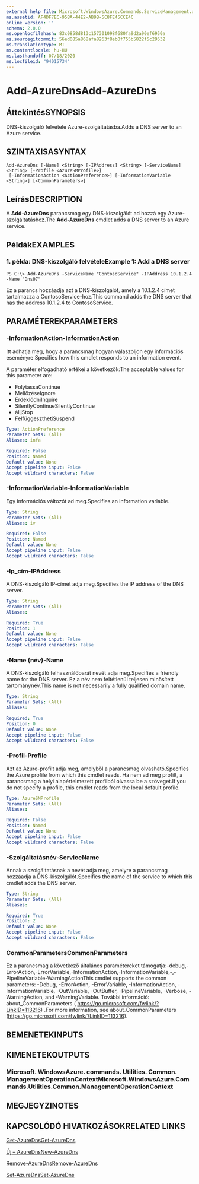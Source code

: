 ```yaml
---
external help file: Microsoft.WindowsAzure.Commands.ServiceManagement.dll-Help.xml
ms.assetid: AF4DF7EC-95BA-44E2-AB9B-5C8FE45CCE4C
online version: ''
schema: 2.0.0
ms.openlocfilehash: 83c0858d813c157301098f680fa9d2a90ef6950a
ms.sourcegitcommit: 56ed085a868afa8263f8eb0f755b5822f5c29532
ms.translationtype: MT
ms.contentlocale: hu-HU
ms.lasthandoff: 07/18/2020
ms.locfileid: "94015734"
---
```

# <span data-ttu-id="95f78-101">Add-AzureDns</span><span class="sxs-lookup"><span data-stu-id="95f78-101">Add-AzureDns</span></span>

## <span data-ttu-id="95f78-102">Áttekintés</span><span class="sxs-lookup"><span data-stu-id="95f78-102">SYNOPSIS</span></span>
<span data-ttu-id="95f78-103">DNS-kiszolgáló felvétele Azure-szolgáltatásba.</span><span class="sxs-lookup"><span data-stu-id="95f78-103">Adds a DNS server to an Azure service.</span></span>

## <span data-ttu-id="95f78-104">SZINTAXISA</span><span class="sxs-lookup"><span data-stu-id="95f78-104">SYNTAX</span></span>

```
Add-AzureDns [-Name] <String> [-IPAddress] <String> [-ServiceName] <String> [-Profile <AzureSMProfile>]
 [-InformationAction <ActionPreference>] [-InformationVariable <String>] [<CommonParameters>]
```

## <span data-ttu-id="95f78-105">Leírás</span><span class="sxs-lookup"><span data-stu-id="95f78-105">DESCRIPTION</span></span>
<span data-ttu-id="95f78-106">A **Add-AzureDns** parancsmag egy DNS-kiszolgálót ad hozzá egy Azure-szolgáltatáshoz.</span><span class="sxs-lookup"><span data-stu-id="95f78-106">The **Add-AzureDns** cmdlet adds a DNS server to an Azure service.</span></span>

## <span data-ttu-id="95f78-107">Példák</span><span class="sxs-lookup"><span data-stu-id="95f78-107">EXAMPLES</span></span>

### <span data-ttu-id="95f78-108">1. példa: DNS-kiszolgáló felvétele</span><span class="sxs-lookup"><span data-stu-id="95f78-108">Example 1: Add a DNS server</span></span>
```
PS C:\> Add-AzureDns -ServiceName "ContosoService" -IPAddress 10.1.2.4 -Name "Dns07"
```

<span data-ttu-id="95f78-109">Ez a parancs hozzáadja azt a DNS-kiszolgálót, amely a 10.1.2.4 címet tartalmazza a ContosoService-hoz.</span><span class="sxs-lookup"><span data-stu-id="95f78-109">This command adds the DNS server that has the address 10.1.2.4 to ContosoService.</span></span>

## <span data-ttu-id="95f78-110">PARAMÉTEREK</span><span class="sxs-lookup"><span data-stu-id="95f78-110">PARAMETERS</span></span>

### <span data-ttu-id="95f78-111">-InformationAction</span><span class="sxs-lookup"><span data-stu-id="95f78-111">-InformationAction</span></span>
<span data-ttu-id="95f78-112">Itt adhatja meg, hogy a parancsmag hogyan válaszoljon egy információs eseményre.</span><span class="sxs-lookup"><span data-stu-id="95f78-112">Specifies how this cmdlet responds to an information event.</span></span>

<span data-ttu-id="95f78-113">A paraméter elfogadható értékei a következők:</span><span class="sxs-lookup"><span data-stu-id="95f78-113">The acceptable values for this parameter are:</span></span>

- <span data-ttu-id="95f78-114">Folytassa</span><span class="sxs-lookup"><span data-stu-id="95f78-114">Continue</span></span>
- <span data-ttu-id="95f78-115">Mellőzése</span><span class="sxs-lookup"><span data-stu-id="95f78-115">Ignore</span></span>
- <span data-ttu-id="95f78-116">Érdeklődni</span><span class="sxs-lookup"><span data-stu-id="95f78-116">Inquire</span></span>
- <span data-ttu-id="95f78-117">SilentlyContinue</span><span class="sxs-lookup"><span data-stu-id="95f78-117">SilentlyContinue</span></span>
- <span data-ttu-id="95f78-118">állj</span><span class="sxs-lookup"><span data-stu-id="95f78-118">Stop</span></span>
- <span data-ttu-id="95f78-119">Felfüggesztheti</span><span class="sxs-lookup"><span data-stu-id="95f78-119">Suspend</span></span>

```yaml
Type: ActionPreference
Parameter Sets: (All)
Aliases: infa

Required: False
Position: Named
Default value: None
Accept pipeline input: False
Accept wildcard characters: False
```

### <span data-ttu-id="95f78-120">-InformationVariable</span><span class="sxs-lookup"><span data-stu-id="95f78-120">-InformationVariable</span></span>
<span data-ttu-id="95f78-121">Egy információs változót ad meg.</span><span class="sxs-lookup"><span data-stu-id="95f78-121">Specifies an information variable.</span></span>

```yaml
Type: String
Parameter Sets: (All)
Aliases: iv

Required: False
Position: Named
Default value: None
Accept pipeline input: False
Accept wildcard characters: False
```

### <span data-ttu-id="95f78-122">-Ip_cím</span><span class="sxs-lookup"><span data-stu-id="95f78-122">-IPAddress</span></span>
<span data-ttu-id="95f78-123">A DNS-kiszolgáló IP-címét adja meg.</span><span class="sxs-lookup"><span data-stu-id="95f78-123">Specifies the IP address of the DNS server.</span></span>

```yaml
Type: String
Parameter Sets: (All)
Aliases: 

Required: True
Position: 1
Default value: None
Accept pipeline input: False
Accept wildcard characters: False
```

### <span data-ttu-id="95f78-124">-Name (név)</span><span class="sxs-lookup"><span data-stu-id="95f78-124">-Name</span></span>
<span data-ttu-id="95f78-125">A DNS-kiszolgáló felhasználóbarát nevét adja meg.</span><span class="sxs-lookup"><span data-stu-id="95f78-125">Specifies a friendly name for the DNS server.</span></span>
<span data-ttu-id="95f78-126">Ez a név nem feltétlenül teljesen minősített tartománynév.</span><span class="sxs-lookup"><span data-stu-id="95f78-126">This name is not necessarily a fully qualified domain name.</span></span>

```yaml
Type: String
Parameter Sets: (All)
Aliases: 

Required: True
Position: 0
Default value: None
Accept pipeline input: False
Accept wildcard characters: False
```

### <span data-ttu-id="95f78-127">-Profil</span><span class="sxs-lookup"><span data-stu-id="95f78-127">-Profile</span></span>
<span data-ttu-id="95f78-128">Azt az Azure-profilt adja meg, amelyből a parancsmag olvasható.</span><span class="sxs-lookup"><span data-stu-id="95f78-128">Specifies the Azure profile from which this cmdlet reads.</span></span>
<span data-ttu-id="95f78-129">Ha nem ad meg profilt, a parancsmag a helyi alapértelmezett profilból olvassa be a szöveget.</span><span class="sxs-lookup"><span data-stu-id="95f78-129">If you do not specify a profile, this cmdlet reads from the local default profile.</span></span>

```yaml
Type: AzureSMProfile
Parameter Sets: (All)
Aliases: 

Required: False
Position: Named
Default value: None
Accept pipeline input: False
Accept wildcard characters: False
```

### <span data-ttu-id="95f78-130">-Szolgáltatásnév</span><span class="sxs-lookup"><span data-stu-id="95f78-130">-ServiceName</span></span>
<span data-ttu-id="95f78-131">Annak a szolgáltatásnak a nevét adja meg, amelyre a parancsmag hozzáadja a DNS-kiszolgálót.</span><span class="sxs-lookup"><span data-stu-id="95f78-131">Specifies the name of the service to which this cmdlet adds the DNS server.</span></span>

```yaml
Type: String
Parameter Sets: (All)
Aliases: 

Required: True
Position: 2
Default value: None
Accept pipeline input: False
Accept wildcard characters: False
```

### <span data-ttu-id="95f78-132">CommonParameters</span><span class="sxs-lookup"><span data-stu-id="95f78-132">CommonParameters</span></span>
<span data-ttu-id="95f78-133">Ez a parancsmag a következő általános paramétereket támogatja:-debug,-ErrorAction,-ErrorVariable,-InformationAction,-InformationVariable,-,-PipelineVariable-WarningAction</span><span class="sxs-lookup"><span data-stu-id="95f78-133">This cmdlet supports the common parameters: -Debug, -ErrorAction, -ErrorVariable, -InformationAction, -InformationVariable, -OutVariable, -OutBuffer, -PipelineVariable, -Verbose, -WarningAction, and -WarningVariable.</span></span> <span data-ttu-id="95f78-134">További információ: about_CommonParameters ( https://go.microsoft.com/fwlink/?LinkID=113216) .</span><span class="sxs-lookup"><span data-stu-id="95f78-134">For more information, see about_CommonParameters (https://go.microsoft.com/fwlink/?LinkID=113216).</span></span>

## <span data-ttu-id="95f78-135">BEMENETEK</span><span class="sxs-lookup"><span data-stu-id="95f78-135">INPUTS</span></span>

## <span data-ttu-id="95f78-136">KIMENETEK</span><span class="sxs-lookup"><span data-stu-id="95f78-136">OUTPUTS</span></span>

### <span data-ttu-id="95f78-137">Microsoft. WindowsAzure. commands. Utilities. Common. ManagementOperationContext</span><span class="sxs-lookup"><span data-stu-id="95f78-137">Microsoft.WindowsAzure.Commands.Utilities.Common.ManagementOperationContext</span></span>

## <span data-ttu-id="95f78-138">MEGJEGYZI</span><span class="sxs-lookup"><span data-stu-id="95f78-138">NOTES</span></span>

## <span data-ttu-id="95f78-139">KAPCSOLÓDÓ HIVATKOZÁSOK</span><span class="sxs-lookup"><span data-stu-id="95f78-139">RELATED LINKS</span></span>

[<span data-ttu-id="95f78-140">Get-AzureDns</span><span class="sxs-lookup"><span data-stu-id="95f78-140">Get-AzureDns</span></span>](./Get-AzureDns.md)

[<span data-ttu-id="95f78-141">Új – AzureDns</span><span class="sxs-lookup"><span data-stu-id="95f78-141">New-AzureDns</span></span>](./New-AzureDns.md)

[<span data-ttu-id="95f78-142">Remove-AzureDns</span><span class="sxs-lookup"><span data-stu-id="95f78-142">Remove-AzureDns</span></span>](./Remove-AzureDns.md)

[<span data-ttu-id="95f78-143">Set-AzureDns</span><span class="sxs-lookup"><span data-stu-id="95f78-143">Set-AzureDns</span></span>](./Set-AzureDns.md)


